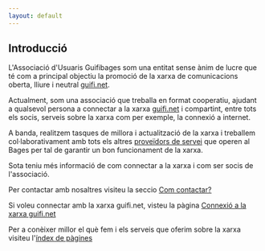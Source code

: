 ```yaml
---
layout: default
---
```

## Introducció
L'Associació d'Usuaris Guifibages som una entitat sense ànim de lucre que té com a principal objectiu la promoció de la xarxa de comunicacions oberta, lliure i neutral  [guifi.net](http://guifi.net).

Actualment, som una associació que treballa en format cooperatiu, ajudant a qualsevol persona a connectar a la xarxa [guifi.net](http://guifi.net) i compartint, entre tots els socis, serveis sobre la xarxa com per exemple, la connexió a internet.

A banda, realitzem tasques de millora i actualització de la xarxa i treballem col·laborativament amb tots els altres [proveïdors de servei](https://guifi.net/ca/node/2426/suppliers) que operen al Bages per tal de garantir un bon funcionament de la xarxa.

Sota teniu més informació de com connectar a la xarxa i com ser socis de l'associació.

Per contactar amb nosaltres visiteu la seccio [Com contactar?](/doc/contacte/)

Si voleu connectar amb la xarxa guifi.net, visteu la pàgina [Connexió a la xarxa guifi.net](/doc/connexio/)

Per a conèixer millor el què fem i els serveis que oferim sobre la xarxa visiteu l'[índex de pàgines](/siteindex/)
